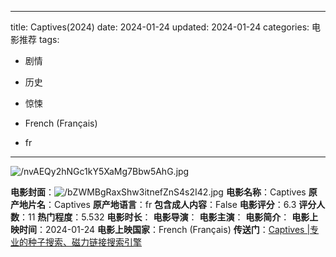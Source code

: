 
---
title: Captives(2024)
date: 2024-01-24
updated: 2024-01-24
categories: 电影推荐
tags:

- 剧情
- 历史
- 惊悚

- French (Français)
- fr
---

<img src="https://image.tmdb.org/t/p/original/nvAEQy2hNGc1kY5XaMg7Bbw5AhG.jpg" alt="/nvAEQy2hNGc1kY5XaMg7Bbw5AhG.jpg" title="/nvAEQy2hNGc1kY5XaMg7Bbw5AhG.jpg">

**电影封面**：<img src="https://image.tmdb.org/t/p/w200/bZWMBgRaxShw3itnefZnS4s2I42.jpg" alt="/bZWMBgRaxShw3itnefZnS4s2I42.jpg" title="/bZWMBgRaxShw3itnefZnS4s2I42.jpg">
**电影名称**：Captives
**原产地片名**：Captives
**原产地语言**：fr
**包含成人内容**：False
**电影评分**：6.3
**评分人数**：11
**热门程度**：5.532
**电影时长**：
**电影导演**：
**电影主演**：
**电影简介**：
**电影上映时间**：2024-01-24
**电影上映国家**：French (Français)
**传送门**：[Captives |专业的种子搜索、磁力链接搜索引擎](https://movie.amd794.com:2083/?search=Captives&ordering=&mode=match_phrase&page_size=10&page=1)

